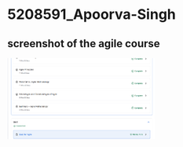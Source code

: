 # 5208591_Apoorva-Singh
## screenshot of the agile course
<img src="Agile_course_completion.png" alt="screenshot broken" width="300"/>



